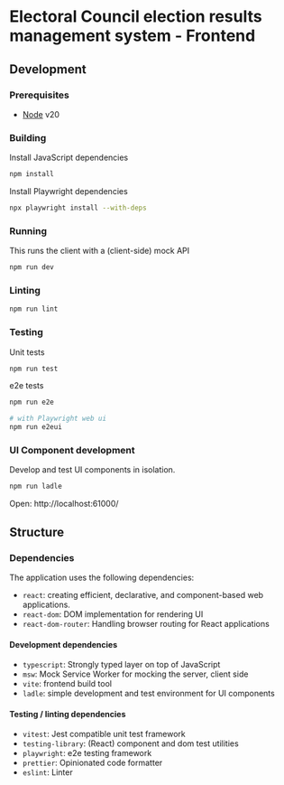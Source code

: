 # Electoral Council election results management system - Frontend

## Development

### Prerequisites
- [Node](https://nodejs.org) v20


### Building

Install JavaScript dependencies

```sh
npm install
```

Install Playwright dependencies

```sh
npx playwright install --with-deps
```

### Running

This runs the client with a (client-side) mock API

```sh
npm run dev
```

### Linting
```sh
npm run lint
```

### Testing

Unit tests
```sh
npm run test
```

e2e tests
```sh
npm run e2e

# with Playwright web ui
npm run e2eui 
```

### UI Component development

Develop and test UI components in isolation.

```sh
npm run ladle
```
Open: http://localhost:61000/

## Structure

### Dependencies

The application uses the following dependencies:

- `react`: creating efficient, declarative, and component-based web applications.
- `react-dom`: DOM implementation for rendering UI
- `react-dom-router`: Handling browser routing for React applications

#### Development dependencies

- `typescript`: Strongly typed layer on top of JavaScript
- `msw`: Mock Service Worker for mocking the server, client side
- `vite`: frontend build tool
- `ladle`: simple development and test environment for UI components

#### Testing / linting dependencies

- `vitest`: Jest compatible unit test framework
- `testing-library`: (React) component and dom test utilities
- `playwright`: e2e testing framework
- `prettier`: Opinionated code formatter
- `eslint`: Linter

